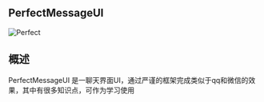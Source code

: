 ## PerfectMessageUI

![Perfect](D:\github\PerfectMessageUI\images\Perfect.png)

## 概述

PerfectMessageUI 是一聊天界面UI，通过严谨的框架完成类似于qq和微信的效果，其中有很多知识点，可作为学习使用
























